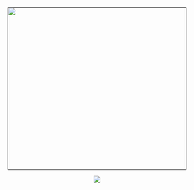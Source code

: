 <div id="header" align="center">

<div id="header" align="center">
<a href=" ">
<img src="" width='410' height='374'>
</a>

![](https://readme-typing-svg.demolab.com?font=Estonia&&size=30&letterSpacing=1px&pause=1000&color=FFFFFF&center=true&multiline=true&width=435&lines=How+can+a+loving+god+cause+such+agony%3F)
